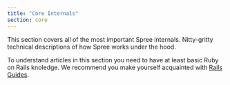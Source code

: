 ```yaml
---
title: "Core Internals"
section: core
---
```


This section covers all of the most important Spree internals. Nitty-gritty technical descriptions of how Spree works under the hood.

To understand articles in this section you need to have at least basic Ruby on Rails knoledge. We recommend you 
make yourself acquainted with [Rails Guides](https://guides.rubyonrails.org/index.html).
